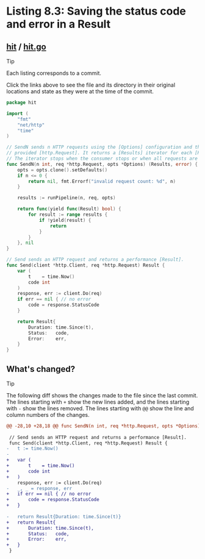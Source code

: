 # Listing 8.3: Saving the status code and error in a Result

## [hit](https://github.com/inancgumus/gobyexample/blob/5b9dd1c442e095d72413a0ee9e66a29a23ebc644/hit) / [hit.go](https://github.com/inancgumus/gobyexample/blob/5b9dd1c442e095d72413a0ee9e66a29a23ebc644/hit/hit.go)

> [!TIP]
> Each listing corresponds to a commit.
>
> Click the links above to see the file and its directory in their original locations and state as they were at the time of the commit.

```go
package hit

import (
	"fmt"
	"net/http"
	"time"
)

// SendN sends n HTTP requests using the [Options] configuration and the
// provided [http.Request]. It returns a [Results] iterator for each [Result].
// The iterator stops when the consumer stops or when all requests are done.
func SendN(n int, req *http.Request, opts *Options) (Results, error) {
	opts = opts.clone().setDefaults()
	if n <= 0 {
		return nil, fmt.Errorf("invalid request count: %d", n)
	}

	results := runPipeline(n, req, opts)

	return func(yield func(Result) bool) {
		for result := range results {
			if !yield(result) {
				return
			}
		}
	}, nil
}

// Send sends an HTTP request and returns a performance [Result].
func Send(client *http.Client, req *http.Request) Result {
	var (
		t    = time.Now()
		code int
	)
	response, err := client.Do(req)
	if err == nil { // no error
		code = response.StatusCode
	}

	return Result{
		Duration: time.Since(t),
		Status:   code,
		Error:    err,
	}
}
```

## What's changed?

> [!TIP]
> The following diff shows the changes made to the file since the last commit.
> The lines starting with `+` show the new lines added, and the lines starting with `-` show the lines removed.
> The lines starting with `@@` show the line and column numbers of the changes.

```diff
@@ -28,10 +28,18 @@ func SendN(n int, req *http.Request, opts *Options) (Results, error) {
 
 // Send sends an HTTP request and returns a performance [Result].
 func Send(client *http.Client, req *http.Request) Result {
-	t := time.Now()
-
+	var (
+		t    = time.Now()
+		code int
+	)
 	response, err := client.Do(req)
-	_, _ = response, err
+	if err == nil { // no error
+		code = response.StatusCode
+	}
 
-	return Result{Duration: time.Since(t)}
+	return Result{
+		Duration: time.Since(t),
+		Status:   code,
+		Error:    err,
+	}
 }
```


